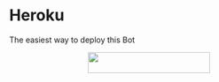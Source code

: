 # Heroku

The easiest way to deploy this Bot

<p align="center"><a href="https://heroku.com/deploy?template=https://github.com/SASKYBO/newmusic"> <img src="https://img.shields.io/badge/Deploy%20To%20Heroku-red?style=for-the-badge&logo=heroku" width="220" height="38.45"/></a></p>

